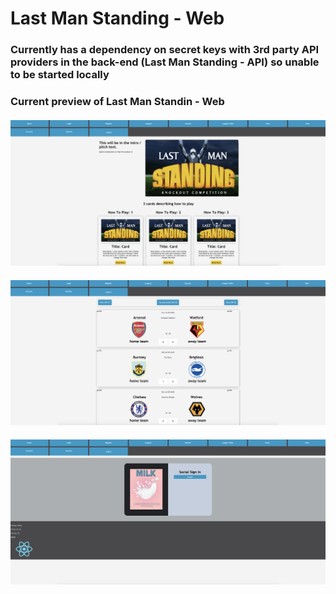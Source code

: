 # Last Man Standing - Web

### Currently has a dependency on secret keys with 3rd party API providers in the back-end (Last Man Standing - API) so unable to be started locally 

### Current preview of Last Man Standin - Web

#### ![Home Page](https://github.com/ryanrobinson1/last-man-standing-web/blob/master/src/res/Previews/LMS-HomePage.png)

#### ![Results Page](https://github.com/ryanrobinson1/last-man-standing-web/blob/master/src/res/Previews/LMS%20-ResultsPage.png)

#### ![Login Page](https://github.com/ryanrobinson1/last-man-standing-web/blob/master/src/res/Previews/LMS-Login.png)
